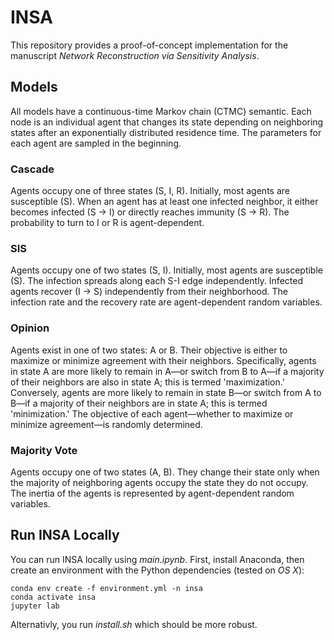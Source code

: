# INSA
This repository provides a proof-of-concept implementation for the manuscript _Network Reconstruction via Sensitivity Analysis_.

## Models
All models have a continuous-time Markov chain (CTMC) semantic. Each node is an individual agent that changes its state depending on neighboring states after an exponentially distributed residence time. The parameters for each agent are sampled in the beginning.

### Cascade
Agents occupy one of three states (S, I, R). Initially, most agents are susceptible (S). When an agent has at least one infected neighbor, it either becomes infected (S -> I) or directly reaches immunity (S -> R). The probability to turn to I or R is agent-dependent.

### SIS
Agents occupy one of two states (S, I). Initially, most agents are susceptible (S). The infection spreads along each S-I edge independently. Infected agents recover (I -> S) independently from their neighborhood. The infection rate and the recovery rate are agent-dependent random variables.

### Opinion
Agents exist in one of two states: A or B. Their objective is either to maximize or minimize agreement with their neighbors. Specifically, agents in state A are more likely to remain in A—or switch from B to A—if a majority of their neighbors are also in state A; this is termed 'maximization.' Conversely, agents are more likely to remain in state B—or switch from A to B—if a majority of their neighbors are in state A; this is termed 'minimization.' The objective of each agent—whether to maximize or minimize agreement—is randomly determined.

### Majority Vote
Agents occupy one of two states (A, B). They change their state only when the majority of neighboring agents occupy the state they do not occupy. The inertia of the agents is represented by agent-dependent random variables.

## Run INSA Locally

You can run INSA locally using _main.ipynb_. First, install Anaconda, then create an environment with the Python dependencies (tested on _OS X_):

```console
conda env create -f environment.yml -n insa
conda activate insa
jupyter lab
```
Alternativly, you run _install.sh_ which should be more robust. 

